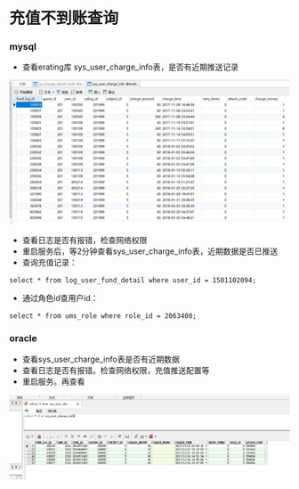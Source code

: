 # 充值不到账查询
### mysql
- 查看erating库 sys_user_charge_info表，是否有近期推送记录

![mysql_charge](_v_images/_mysql_char_1525424080_22282.png)

- 查看日志是否有报错，检查网络权限
- 重启服务后，等2分钟查看sys_user_charge_info表，近期数据是否已推送
- 查询充值记录：
```
select * from log_user_fund_detail where user_id = 1501102094;
```
- 通过角色id查用户id：
```
select * from ums_role where role_id = 2063400;
```

###  oracle

- 查看sys_user_charge_info表是否有近期数据
- 查看日志是否有报错。检查网络权限，充值推送配置等
- 重启服务。再查看

![charge](_v_images/_charge_1525423884_27562.png)

